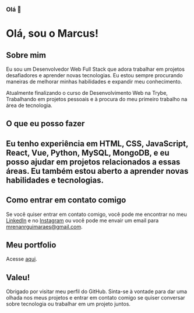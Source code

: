 ### Olá 👋

<h1>Olá, sou o Marcus!</h1>

<h2>Sobre mim</h2>

Eu sou um Desenvolvedor Web Full Stack que adora trabalhar em projetos desafiadores e aprender novas tecnologias. Eu estou sempre procurando maneiras de melhorar minhas habilidades e expandir meu conhecimento.

Atualmente finalizando o curso de Desenvolvimento Web na Trybe, Trabalhando em projetos pessoais e à procura do meu primeiro trabalho na área de tecnologia.

<h2>O que eu posso fazer<h2>
  
Eu tenho experiência em HTML, CSS, JavaScript, React, Vue, Python, MySQL, MongoDB, e eu posso ajudar em projetos relacionados a essas áreas. Eu também estou aberto a aprender novas habilidades e tecnologias.

<h2>Como entrar em contato comigo</h2>
  
Se você quiser entrar em contato comigo, você pode me encontrar no meu <a href='https://www.linkedin.com/in/marcus-guimarães-30059b235/' target='_blank'>LinkedIn</a> e no <a href='https://www.instagram.com/marcola_la/' target='_blank'>Instagram</a> ou você pode me envair um email para <a href='mailto:mrenanrguimaraes@gmail.com'>mrenanrguimaraes@gmail.com</a>.

<h2>Meu portfolio</h2>
Acesse  <a href='https://marcus-guimaraes-portfolio.vercel.app/'>aqui</a>.
  
<br/>
  
<h2>Valeu!</h2>

Obrigado por visitar meu perfil do GitHub. Sinta-se à vontade para dar uma olhada nos meus projetos e entrar em contato comigo se quiser conversar sobre tecnologia ou trabalhar em um projeto juntos.
